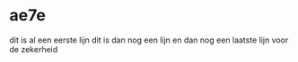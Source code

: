 # ae7e

dit is al een eerste lijn
dit is dan nog een lijn
en dan nog een laatste lijn voor de zekerheid